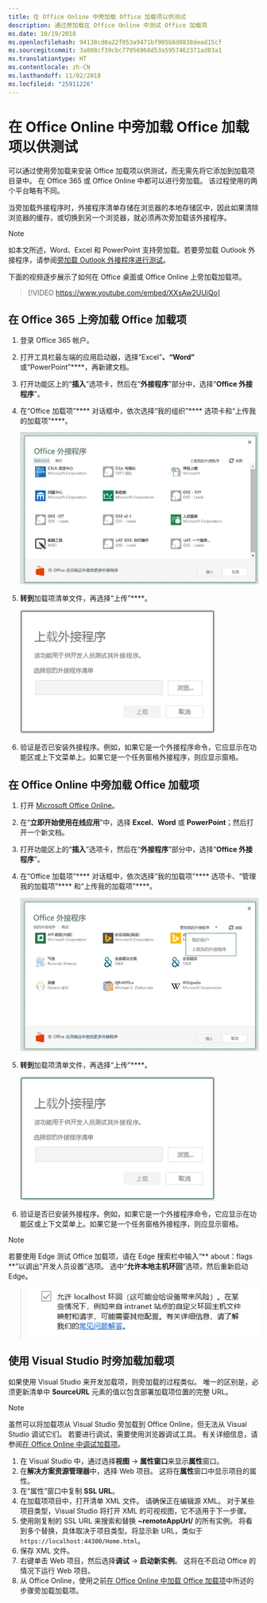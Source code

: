 ```yaml
---
title: 在 Office Online 中旁加载 Office 加载项以供测试
description: 通过旁加载在 Office Online 中测试 Office 加载项
ms.date: 10/19/2018
ms.openlocfilehash: 94138cd0a22f053a9471bf905b8d0838dead15cf
ms.sourcegitcommit: 3a808cf39cbc77056968d53a5957462371ad83a1
ms.translationtype: HT
ms.contentlocale: zh-CN
ms.lasthandoff: 11/02/2018
ms.locfileid: "25911226"
---
```

# <a name="sideload-office-add-ins-in-office-online-for-testing"></a>在 Office Online 中旁加载 Office 加载项以供测试

可以通过使用旁加载来安装 Office 加载项以供测试，而无需先将它添加到加载项目录中。 在 Office 365 或 Office Online 中都可以进行旁加载。 该过程使用的两个平台略有不同。 

当旁加载外接程序时，外接程序清单存储在浏览器的本地存储区中，因此如果清除浏览器的缓存，或切换到另一个浏览器，就必须再次旁加载该外接程序。


> [!NOTE]
> 如本文所述，Word、Excel 和 PowerPoint 支持旁加载。若要旁加载 Outlook 外接程序，请参阅[旁加载 Outlook 外接程序进行测试](https://docs.microsoft.com/outlook/add-ins/sideload-outlook-add-ins-for-testing)。

下面的视频逐步展示了如何在 Office 桌面或 Office Online 上旁加载加载项。  


> [!VIDEO https://www.youtube.com/embed/XXsAw2UUiQo]

## <a name="sideload-an-office-add-in-in-office-365"></a>在 Office 365 上旁加载 Office 加载项


1. 登录 Office 365 帐户。
    
2. 打开工具栏最左端的应用启动器，选择“Excel”****、“Word”**** 或“PowerPoint”****，再新建文档。
    
3. 打开功能区上的“**插入**”选项卡，然后在“**外接程序**”部分中，选择“**Office 外接程序**”。
    
4. 在“Office 加载项”**** 对话框中，依次选择“我的组织”**** 选项卡和“上传我的加载项”****。
    
    ![标题为“Office 加载项”的对话框，左上角附近有链接“上传我的加载项”](../images/office-add-ins.png)

5.  **转到**加载项清单文件，再选择“上传”****。
    
    ![包含“浏览”、“上传”和“取消”按钮的“上传加载项”对话框](../images/upload-add-in.png)

6. 验证是否已安装外接程序。例如，如果它是一个外接程序命令，它应显示在功能区或上下文菜单上。如果它是一个任务窗格外接程序，则应显示窗格。
    

## <a name="sideload-an-office-add-in-in-office-online"></a>在 Office Online 中旁加载 Office 加载项


1. 打开 [Microsoft Office Online](https://office.live.com/)。
    
2. 在“**立即开始使用在线应用**”中，选择 **Excel**、**Word** 或 **PowerPoint**；然后打开一个新文档。
    
3. 打开功能区上的“**插入**”选项卡，然后在“**外接程序**”部分中，选择“**Office 外接程序**”。
    
4. 在“Office 加载项”**** 对话框中，依次选择“我的加载项”**** 选项卡、“管理我的加载项”**** 和“上传我的加载项”****。
    
    ![“Office 加载项”对话框，右上方有“管理我的加载项”下拉列表，其中有下拉选项“上传我的加载项”](../images/office-add-ins-my-account.png)

5.  **转到**加载项清单文件，再选择“上传”****。
    
    ![带浏览、上载和取消按钮的上载外接程序对话框。](../images/upload-add-in.png)

6. 验证是否已安装外接程序。例如，如果它是一个外接程序命令，它应显示在功能区或上下文菜单上。如果它是一个任务窗格外接程序，则应显示窗格。

> [!NOTE]
>若要使用 Edge 测试 Office 加载项，请在 Edge 搜索栏中输入“** about：flags **”以调出“开发人员设置”选项。  选中“**允许本地主机环回**”选项，然后重新启动 Edge。

>    ![选中此框后，Edge 会允许本地主机环回选项。](../images/allow-localhost-loopback.png)

## <a name="sideload-an-add-in-when-using-visual-studio"></a>使用 Visual Studio 时旁加载加载项

如果使用 Visual Studio 来开发加载项，则旁加载的过程类似。 唯一的区别是，必须更新清单中 **SourceURL** 元素的值以包含部署加载项位置的完整 URL。

> [!NOTE]
> 虽然可以将加载项从 Visual Studio 旁加载到 Office Online，但无法从 Visual Studio 调试它们。 若要进行调试，需要使用浏览器调试工具。 有关详细信息，请参阅[在 Office Online 中调试加载项](debug-add-ins-in-office-online.md)。

1. 在 Visual Studio 中，通过选择**视图** -> **属性窗口**来显示**属性**窗口。
2. 在**解决方案资源管理器**中，选择 Web 项目。 这将在**属性**窗口中显示项目的属性。
3. 在“属性”窗口中复制 **SSL URL**。
4. 在加载项项目中，打开清单 XML 文件。 请确保正在编辑源 XML。 对于某些项目类型，Visual Studio 将打开 XML 的可视视图，它不适用于下一步骤。
5. 使用刚复制的 SSL URL 来搜索和替换 **~remoteAppUrl/** 的所有实例。 将看到多个替换，具体取决于项目类型。将显示新 URL，类似于 `https://localhost:44300/Home.html`。
6. 保存 XML 文件。
7. 右键单击 Web 项目，然后选择**调试** -> **启动新实例**。 这将在不启动 Office 的情况下运行 Web 项目。
8. 从 Office Online，使用之前[在 Office Online 中加载 Office 加载项](#sideload-an-office-add-in-in-office-online)中所述的步骤旁加载加载项。
